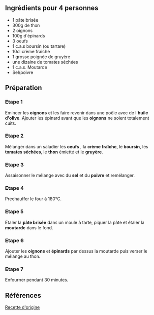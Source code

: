 ## Ingrédients pour 4 personnes

- 1 pâte brisée
- 300g de thon
- 2 oignons
- 100g d'épinards
- 3 oeufs
- 1 c.a.s boursin (ou tartare)
- 10cl crème fraîche
- 1 grosse poignée de gruyère
- une dizaine de tomates séchées
- 1 c.a.s. Moutarde
- Sel/poivre

## Préparation

### Etape 1

Emincer les **oignons** et les faire revenir dans une poêle avec de l'**huile d'olive**. Ajouter les épinard avant que les **oignons** ne soient totalement cuits.

### Etape 2

Mélanger dans un saladier les **oeufs** , la **crème fraîche**, le **boursin**, les **tomates séchées**, le **thon** émietté et le **gruyère**.

### Etape 3

Assaisonner le mélange avec du **sel** et du **poivre** et remélanger.

### Etape 4

Prechauffer le four à 180°C.

### Etape 5

Etaler la **pâte brisée** dans un moule à tarte, piquer la pâte et étaler la **moutarde** dans le fond.

### Etape 6

Ajouter les **oignons** et **épinards** par dessus la moutarde puis verser le mélange au thon.

### Etape 7

Enfourner pendant 30 minutes.

## Références

[Recette d'origine](https://www.instagram.com/p/C4qesxLCrDp/)
